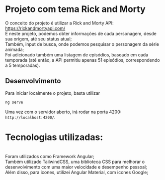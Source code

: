 # Projeto com tema Rick and Morty

O conceito do projeto é utilizar a Rick and Morty API: https://rickandmortyapi.com/
<br>
E neste projeto, podemos obter informações de cada personagem, desde sua origem, até seu status atual;
<br>
Também, input de busca, onde podemos pesquisar o personagem da série animada;
<br>
Foi adicionado também uma listagem de episódios, baseado em cada temporada (até então, a API permitiu apenas 51 episódios, correspondendo a 5 temporadas).

## Desenvolvimento

Para iniciar localmente o projeto, basta utilizar 

```bash
ng serve
```

Uma vez com o servidor aberto, irá rodar na porta 4200: `http://localhost:4200/`. 




# Tecnologias utilizadas:
<br>
Foram utilizados como Framework Angular;
<br>
Também utilizado TailwindCSS, uma biblioteca CSS para melhorar o desenvolvimento com uma maior velocidade e desempenho pessoal;
<br>
Além disso, para icones, utilizei Angular Material, com icones Google;


